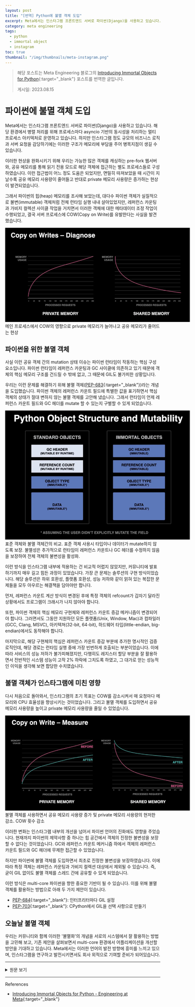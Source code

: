 ```yaml
---
layout: post
title: "[번역] Python에 불멸 객체 도입"
excerpt: Meta에서는 인스타그램 프론트엔드 서버로 파이썬(Django)을 사용하고 있습니다. 해당 환경에서 병렬 처리를 위해 프로세스마다 asyncio 기반의 동시성을 처리하는 멀티 프로세스 아키텍처로 운영하고 있습니다.
category: meta engineering
tags:
  - python
  - immortal object
  - instagram
toc: true
thumbnail: "/img/thumbnails/meta-instagram.png"
---
```


> 해당 포스트는 Meta Engineering 블로그의 [Introducing Immortal Objects for Python](https://engineering.fb.com/2023/08/15/developer-tools/immortal-objects-for-python-instagram-meta/){:target="_blank"} 포스트를 번역한 글입니다.
> 
> 게시일: 2023.08.15

# 파이썬에 불멸 객체 도입

Meta에서는 인스타그램 프론트엔드 서버로 파이썬(Django)을 사용하고 있습니다.
해당 환경에서 병렬 처리를 위해 프로세스마다 asyncio 기반의 동시성을 처리하는 멀티 프로세스 아키텍처로 운영하고 있습니다.
하지만 인스타그램 정도 규모의 비즈니스 로직과 서버 요청을 감당하기에는 이러한 구조가 메모리에 부담을 주어 병목지점이 생길 수 있습니다.

이러한 현상을 완화시키기 위해 우리는 가능한 많은 객체를 캐싱하는 pre-fork 웹서버와, 공유 메모리를 통해 읽기 전용 모드로 해당 객체에 접근하는 별도 프로세스들로 구성하였습니다.
이런 접근법이 어느 정도 도움은 되었지만, 면밀히 따져보았을 때 시간이 지날수록 공유 메모리 사용량이 줄어들고 반대로 private 메모리 사용량은 증가하는 현상이 발견되었습니다.

그래서 파이썬의 힙(heap) 메모리를 조사해 보았는데, 대다수 파이썬 객체가 실질적으로 불변(immutable) 객체처럼 전체 런타임 실행 내내 살아있었지만, 레퍼런스 카운팅과 가비지 컬렉션 사이클 작업을 거치면서 이러한 객체에 대한 메타데이터 조정 작업이 수행되었고, 결국 서버 프로세스에 COW(Copy on Write)를 유발한다는 사실을 발견했습니다.

<img src="/img/posts/meta-immortal-objects-img001.jpg" style="max-width:600px"/>
<span class="caption text-muted">메인 프로세스에서 COW의 영향으로 private 메모리가 늘어나고 공유 메모리가 줄어드는 현상</span>

## 파이썬을 위한 불멸 객체

사실 이런 공유 객체 간의 mutation 상태 이슈는 파이썬 런타임이 작동하는 핵심 구성요소입니다.
파이썬 런타임이 레퍼런스 카운팅과 GC 사이클에 의존하고 있기 때문에 객체의 핵심 메모리 구조를 건드릴 수 밖에 없고, 그 때문에 GIL도 불가피한 상황입니다.

우리는 이런 문제를 해결하기 위해 불멸 객체([PEP-683](https://peps.python.org/pep-0683/){:target="_blank"})라는 개념을 도입했습니다.
파이썬 객체의 레퍼런스 카운트 필드에 특별한 값을 표기하면서 핵심 객체의 상태가 절대 변하지 않는 불멸 객체를 고안해 냈습니다.
그래서 런타임이 언제 레퍼런스 카운트 필드와 GC 헤더를 mutate 할 수 있는지 구별할 수 있게 되었습니다.

<img src="/img/posts/meta-immortal-objects-img002.jpg" style="max-width:600px"/>
<span class="caption text-muted">표준 객체와 불멸 객체간의 비교. 표준 객체 사용시 타입이나 데이터가 mutate하지 않도록 보장. 불멸성은 추가적으로 런타임이 레퍼런스 카운트나 GC 헤더를 수정하지 않음을 보장하여 전체 객체의 불변성을 활성화.</span>

이런 방식을 인스타그램 내부에 적용하는 건 비교적 어렵지 않았지만, 커뮤니티에 발표하기까지 매우 길고 힘든 과정이 있었습니다.
가장 큰 문제는 솔루션의 구현 방식이었습니다.
해당 솔루션은 하위 호환성, 플랫폼 호환성, 성능 저하와 같이 얽혀 있는 복잡한 문제들을 모두 아우르는 해결책을 담아야만 합니다.

먼저, 레퍼런스 카운트 계산 방식이 변경된 후에 특정 객체의 refcount가 갑자기 달라진 상황에서도 프로그램이 크래시가 나지 않아야 합니다.

또한, 파이썬 객체의 핵심 메모리 구현체와 레퍼런스 카운트 증감 메커니즘이 변경되어야 합니다.
그러면서도 그동안 지원하던 모든 플랫폼(Unix, Window, Mac)과 컴파일러(GCC, Clang, MSVC), 아키텍쳐(32-bit, 64-bit), 하드웨어 타입(little-endian, big-endian)에서도 동작해야 합니다.

마지막으로, 해당 구현체의 핵심은 레퍼런스 카운트 증감 부분에 추가한 명시적인 검증 로직인데, 해당 경로는 런타임 실행 중에 가장 빈번하게 호출되는 부분이었습니다.
이에 따라 서비스의 성능 저하가 불가피해졌지만, 다행히도 레지스터 할당 부분을 잘 활용하면서 전반적인 시스템 성능이 고작 2% 하락에 그치도록 하였고, 그 대가로 얻는 성능적인 이익을 생각해 보면 합당한 수치였습니다.

## 불멸 객체가 인스타그램에 미친 영향

다시 처음으로 돌아와서, 인스타그램의 초기 목표는 COW를 감소시켜서 매 요청마다 메모리와 CPU 효율성을 향상시키는 것이었습니다.
그리고 불멸 객체를 도입하면서 공유 메모리 사용량을 높이고 private 메모리 사용량을 줄일 수 있었습니다.

<img src="/img/posts/meta-immortal-objects-img003.jpg" style="max-width:600px"/>
<span class="caption text-muted">불멸 객체를 사용하면서 공유 메모리 사용량 증가 및 private 메모리 사용량의 현저한 감소. COW 횟수 감소</span>

이러한 변화는 인스타그램 내부의 개선을 넘어서 파이썬 언어의 진화에도 영향을 주었습니다.
현재까지 파이썬의 제약사항 중 하나는 힙 공간에서 객체의 진정한 불변성을 보장할 수 없다는 것이었습니다.
GC와 레퍼런스 카운트 메커니즘 하에서 객체의 레퍼런스 카운트 필드와 GC 헤더에 무제한 접근할 수 있었습니다.

하지만 파이썬에 불멸 객체를 도입하면서 최초로 진정한 불변성을 보장하였습니다.
이에 따라 특정 객체는 레퍼런스 카운팅과 가비지 컬렉션 대상에서 제외될 수 있습니다.
즉, 굳이 GIL 없이도 불멸 객체를 스레드 간에 공유할 수 있게 되었습니다.

이런 방식은 multi-core 파이썬을 향한 중요한 기반이 될 수 있습니다.
이를 위해 불멸 객체를 활용하는 방법으로 아래 두 가지 제안이 있습니다.

- [PEP-684](https://peps.python.org/pep-0684/){:target="_blank"}: 인터프리터마다 GIL 설정 
- [PEP-703](https://peps.python.org/pep-0703/){:target="_blank"}: CPython에서 GIL을 선택 사항으로 만들기

## 오늘날 불멸 객체

우리는 커뮤니티와 함께 이러한 '불멸화'의 개념을 서로의 시스템에서 잘 활용하는 방법을 고민해 보고, 기존 제안을 살펴보면서 multi-core 환경에서 어플리케이션을 개선할 방안을 기대하고 있습니다.
Meta에서는 이러한 언어의 발전 방향에 흥미를 느끼고 있으며, 인스타그램을 연구하고 발전시키면서도 회사 외적으로 기여할 준비가 되어있습니다.

---

<details>
<summary>원문 보기</summary>
<div markdown="1">

# Introducing Immortal Objects for Python

At Meta, we use Python (Django) for our frontend server within Instagram.
To handle parallelism, we rely on a multi-process architecture along with asyncio for per-process concurrency.
However, our scale – both in terms of business logic and the volume of handled requests –  can cause an increase in memory pressure, leading to efficiency bottlenecks.

To mitigate this effect, we rely on a pre-fork web server architecture to cache as many objects as possible and have each separate process use them as read-only structured through shared memory.
While this greatly helps, upon closer inspection we saw that our processes’ private memory usage grew over time while our shared memory decreased.

By analyzing the Python heap, we found that while most of our Python Objects were practically immutable and lived throughout the entire execution of the runtime, it ended up still modifying these objects through reference counts and garbage collection (GC) operations that mutate the objects’ metadata on every read and GC cycle –  thus, triggering a copy on write on the server process.

<img src="/img/posts/meta-immortal-objects-img001.jpg" style="max-width:600px"/>
<span class="caption text-muted">The effect of copy on writes is increasing private memory and a reduction of shared memory from the main process.</span>

## Immortal Objects for Python 

This problem of state mutation of shared objects is at the heart of how the Python runtime works.
Given that it relies on reference counting and cycle detection, the runtime requires modifying the core memory structure of the object, which is one of the reasons the language requires a global interpreter lock (GIL).

To get around this issue, we introduced [Immortal Objects – PEP-683](https://peps.python.org/pep-0683/){:target="_blank"}.
This creates an immortal object (an object for which the core object state will never change) by marking a special value in the object’s reference count field.
It allows the runtime to know when it can and can’t mutate both the reference count fields and GC header.

<img src="/img/posts/meta-immortal-objects-img002.jpg" style="max-width:600px"/>
<span class="caption text-muted">A comparison of standard objects versus immortal objects. With standard objects, a user can guarantee that it will not mutate its type and/or its data. Immortality adds an extra guarantee that the runtime will not modify the reference count or the GC Header if present, enabling full object immutability.</span>

While implementing and releasing this within Instagram was a relatively straightforward process due to our relatively isolated environment, sharing this to the community was a long and arduous process.
Most of this was due to the solution’s implementation, which had to deal with a combination of problems such as backwards compatibility, platform compatibility, and performance degradation.

First, the implementation had to guarantee that, even after changing the reference count implementation, applications wouldn’t crash if some objects suddenly had different refcount values.

Second, it changes the core memory representation of a Python object and how it increases its reference counts.
It needed to work across all the different platforms (Unix, Windows, Mac), compilers (GCC, Clang, and MSVC), architectures (32-bit and 64-bit), and hardware types (little- and big-endian).

Finally, the core implementation relies on adding explicit checks in the reference count increment and decrement routines, which are two of the hottest code paths in the entire execution of the runtime.
This inevitably meant a performance degradation in the service.
Fortunately, with the smart usage of register allocations, we managed to get this down to just a ~2 percent regression across every system, making it a reasonable regression for the benefits that it brings. 

## How Immortal Objects have impacted Instagram

For Instagram, our initial focus was to achieve improvements in both memory and CPU efficiency of handling our requests by reducing copy on writes.
Through immortal objects, we managed to greatly reduce private memory by increasing shared memory usage. 

<img src="/img/posts/meta-immortal-objects-img003.jpg" style="max-width:600px"/>
<span class="caption text-muted">Increasing shared memory usage through immortal Objects allows us to significantly reduce private memory. Reducing the number of copy on writes.</span>

However, the implications of these changes go far beyond Instagram and into the evolution of Python as a language.
Until now, one of Python’s limitations has been that it couldn’t guarantee true immutability of objects on the heap.
Both the GC and the reference count mechanism had unrestricted access to both of these fields.

Contributing immortal objects into Python introduces true immutability guarantees for the first time ever.
It helps objects bypass both reference counts and garbage collection checks.
This means that we can now share immortal objects across threads without requiring the GIL to provide thread safety.

This is an important building block towards a multi-core Python runtime.
There are two proposals that leverage immortal objects to achieve this in different ways:

- [PEP-684](https://peps.python.org/pep-0684/){:target="_blank"}: A Per-Interpreter GIL
- [PEP-703](https://peps.python.org/pep-0703/){:target="_blank"}: Making the Global Interpreter Lock Optional in CPython

# Try Immortal Objects today

We invite the community to think of ways they can leverage immortalization in their applications as well as review the existing proposals to anticipate how to improve their applications for a multi-core environment.
At Meta, we are excited about the direction in the language’s development and we are ready to keep contributing externally while we keep experimenting and evolving Instagram.

</div>
</details>

---

References

- [Introducing Immortal Objects for Python - Engineering at Meta](https://engineering.fb.com/2023/08/15/developer-tools/immortal-objects-for-python-instagram-meta/){:target="_blank"}
